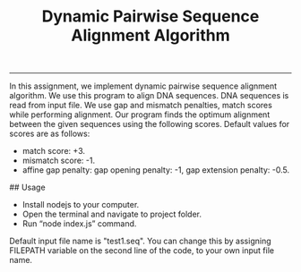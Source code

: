 <div align="center" >

# **Dynamic Pairwise Sequence Alignment Algorithm** 
<br>
<hr>
</div>

In this assignment, we implement dynamic pairwise sequence alignment algorithm. We use this program to align DNA sequences. DNA sequences is 
read from input file. We use gap and mismatch penalties, match scores while performing alignment. Our program finds the optimum alignment between 
the given sequences using the following scores. Default values for scores are as follows:

* match score: +3.
* mismatch score: -1.
* affine gap penalty: gap opening penalty: -1, gap extension penalty: -0.5.

<div>
## Usage<br>
</div>

* Install nodejs to your computer.
* Open the terminal and navigate to project folder.
* Run “node index.js” command.

Default input file name is "test1.seq". You can change this by assigning FILEPATH variable on the second line of the code, to your own input file name.
